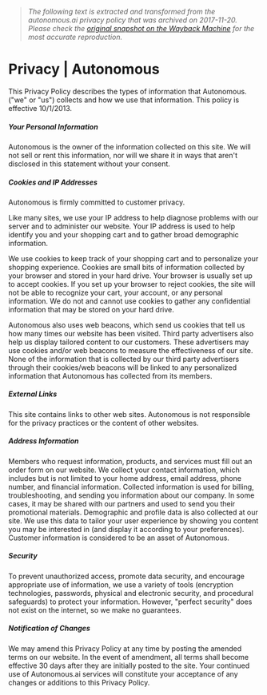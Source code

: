 > *The following text is extracted and transformed from the autonomous.ai privacy policy that was archived on 2017-11-20. Please check the [original snapshot on the Wayback Machine](https://web.archive.org/web/20171120090425id_/https%3A//www.autonomous.ai/privacy) for the most accurate reproduction.*

# Privacy | Autonomous

This Privacy Policy describes the types of information that Autonomous. ("we" or "us") collects and how we use that information. This policy is effective 10/1/2013.

##### Your Personal Information

Autonomous is the owner of the information collected on this site. We will not sell or rent this information, nor will we share it in ways that aren't disclosed in this statement without your consent.

##### Cookies and IP Addresses

Autonomous is firmly committed to customer privacy.

Like many sites, we use your IP address to help diagnose problems with our server and to administer our website. Your IP address is used to help identify you and your shopping cart and to gather broad demographic information.

We use cookies to keep track of your shopping cart and to personalize your shopping experience. Cookies are small bits of information collected by your browser and stored in your hard drive. Your browser is usually set up to accept cookies. If you set up your browser to reject cookies, the site will not be able to recognize your cart, your account, or any personal information. We do not and cannot use cookies to gather any confidential information that may be stored on your hard drive.

Autonomous also uses web beacons, which send us cookies that tell us how many times our website has been visited. Third party advertisers also help us display tailored content to our customers. These advertisers may use cookies and/or web beacons to measure the effectiveness of our site. None of the information that is collected by our third party advertisers through their cookies/web beacons will be linked to any personalized information that Autonomous has collected from its members.

##### External Links

This site contains links to other web sites. Autonomous is not responsible for the privacy practices or the content of other websites.

##### Address Information

Members who request information, products, and services must fill out an order form on our website. We collect your contact information, which includes but is not limited to your home address, email address, phone number, and financial information. Collected information is used for billing, troubleshooting, and sending you information about our company. In some cases, it may be shared with our partners and used to send you their promotional materials. Demographic and profile data is also collected at our site. We use this data to tailor your user experience by showing you content you may be interested in (and display it according to your preferences). Customer information is considered to be an asset of Autonomous.

##### Security

To prevent unauthorized access, promote data security, and encourage appropriate use of information, we use a variety of tools (encryption technologies, passwords, physical and electronic security, and procedural safeguards) to protect your information. However, "perfect security" does not exist on the internet, so we make no guarantees.

##### Notification of Changes

We may amend this Privacy Policy at any time by posting the amended terms on our website. In the event of amendment, all terms shall become effective 30 days after they are initially posted to the site. Your continued use of Autonomous.ai services will constitute your acceptance of any changes or additions to this Privacy Policy.
